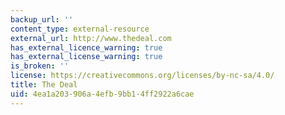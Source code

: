 ```yaml
---
backup_url: ''
content_type: external-resource
external_url: http://www.thedeal.com
has_external_licence_warning: true
has_external_license_warning: true
is_broken: ''
license: https://creativecommons.org/licenses/by-nc-sa/4.0/
title: The Deal
uid: 4ea1a203-906a-4efb-9bb1-4ff2922a6cae
---
```

